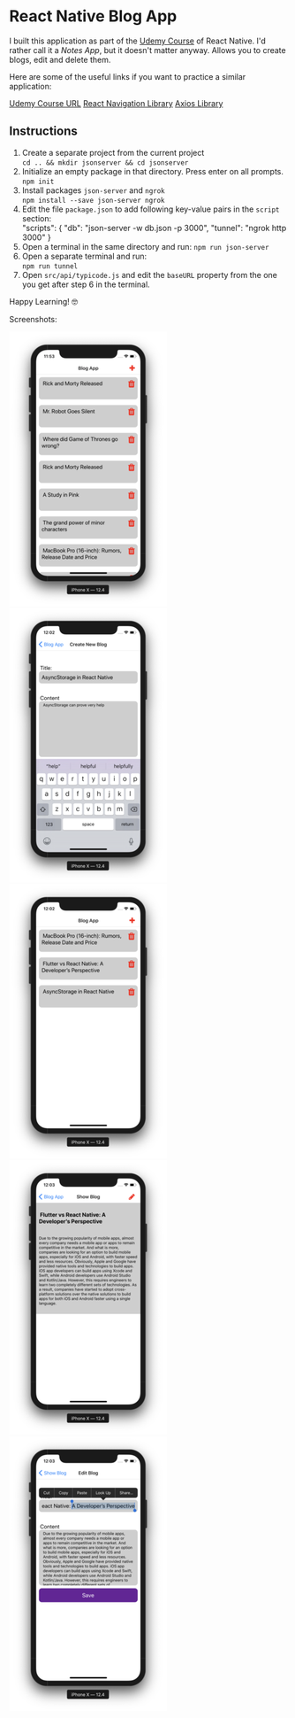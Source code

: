 # React Native Blog App
I built this application as part of the [Udemy Course](https://www.udemy.com/course/the-complete-react-native-and-redux-course/) of React Native. I'd rather call it a *Notes App*, but it doesn't matter anyway. Allows you to create blogs, edit and delete them.

Here are some of the useful links if you want to practice a similar application:

[Udemy Course URL](https://www.udemy.com/course/the-complete-react-native-and-redux-course/)
[React Navigation Library](https://github.com/react-navigation/react-navigation)
[Axios Library](https://github.com/axios/axios)

## Instructions
1. Create a separate project from the current project  
`cd .. && mkdir jsonserver && cd jsonserver`  
2. Initialize an empty package in that directory. Press enter on all prompts.  
`npm init`
3. Install packages `json-server` and `ngrok`  
`npm install --save json-server ngrok`
4. Edit the file `package.json` to add following key-value pairs in the `script` section:  
    "scripts": {
      "db": "json-server -w db.json -p 3000",
      "tunnel": "ngrok http 3000"
    }
6. Open a terminal in the same directory and run:
`npm run json-server`  
7. Open a separate terminal and run:  
`npm run tunnel`  
8. Open `src/api/typicode.js` and edit the `baseURL` property from the one you get after step 6 in the terminal.  


Happy Learning! 🤓

Screenshots:  

![](/screenshots/1.png)
![](/screenshots/2.png)
![](/screenshots/3.png)
![](/screenshots/4.png)
![](/screenshots/5.png)
